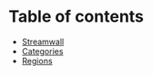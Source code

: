 # Table of contents

* [Streamwall](README.md)
* [Categories](categories.md)
* [Regions](regions.md)